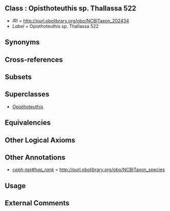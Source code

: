 
## Class : Opisthoteuthis sp. Thallassa 522

 * *IRI* = http://purl.obolibrary.org/obo/NCBITaxon_202434
 * *Label* = Opisthoteuthis sp. Thallassa 522

## Synonyms


## Cross-references


## Subsets


## Superclasses

 * [Opisthoteuthis](../../NCBITaxon/59/NCBITaxon_102659.md)

## Equivalencies


## Other Logical Axioms


## Other Annotations

 * *[ceph-tax#has_rank](../../ceph-tax#has/nk/ceph-tax#has_rank.md)* = http://purl.obolibrary.org/obo/NCBITaxon_species

## Usage


## External Comments

